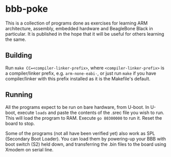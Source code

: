 bbb-poke
========

This is a collection of programs done as exercises for learning ARM
architecture, assembly, embedded hardware and BeagleBone Black in particular.
It is published in the hope that it will be useful for others learning the
same.

Building
--------

Run `make CC=<compiler-linker-prefix>`, where `<compiler-linker-prefix>` is a
compiler/linker prefix, e.g. `arm-none-eabi-`, or just run `make` if you
have compiler/linker with this prefix installed as it is the Makefile's
default.

Running
-------

All the programs expect to be run on bare hardware, from U-boot. In U-boot,
execute `loads` and paste the contents of the .srec file you wish to run. This
will load the program to RAM. Execute `go 80300000` to run it. Reset the board
to stop.

Some of the programs (not all have been verified yet) also work as SPL
(Secondary Boot Loader). You can load them by powering-up your BBB with boot
switch (S2) held down, and transferring the .bin files to the board using
Xmodem on serial line.
